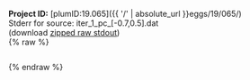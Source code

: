 **Project ID:** [plumID:19.065]({{ '/' | absolute_url }}eggs/19/065/)  
Stderr for source:  iter_1_pc_[-0.7,0.5].dat   
(download [zipped raw stdout](iter_1_pc_[-0.7,0.5].dat.plumed_master.stdout.txt.zip))  
{% raw %}
<pre>
</pre>
{% endraw %}

